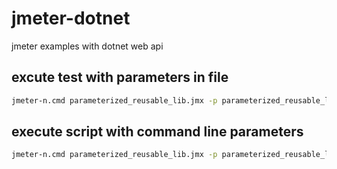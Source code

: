 # jmeter-dotnet
jmeter examples with dotnet web api

## excute test with parameters in file
```sh
jmeter-n.cmd parameterized_reusable_lib.jmx -p parameterized_reusable_lib.properties
```

## execute script with command line parameters 
```sh
jmeter-n.cmd parameterized_reusable_lib.jmx -p parameterized_reusable_lib.properties -JparamName=111
```
